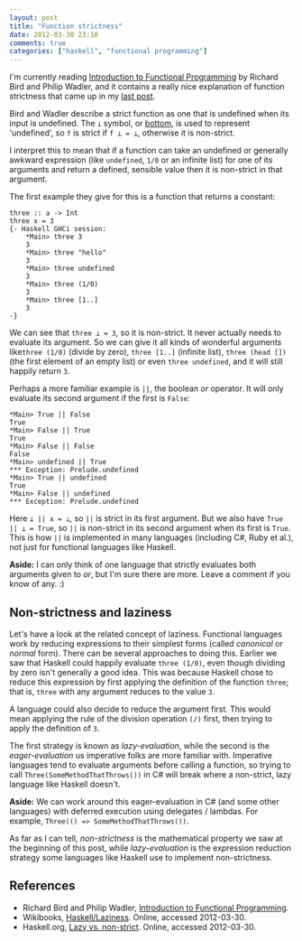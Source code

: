```yaml
---
layout: post
title: "Function strictness"
date: 2012-03-30 23:10
comments: true
categories: ["haskell", "functional programming"]
---
```


I'm currently reading [Introduction to Functional Programming](http://www.amazon.com/Introduction-Functional-Programming-International-Computing/dp/0134841972/) by Richard Bird and Philip Wadler, and it contains a really nice explanation of function strictness that came up in my [last post](/2012/03/folds-pt3-left-fold-right.html). 

Bird and Wadler describe a strict function as one that is undefined when its input is undefined. The `⊥` symbol, or [bottom](http://en.wikipedia.org/wiki/Bottom_type), is used to represent 'undefined', so `f` is strict if `f ⊥ = ⊥`, otherwise it is non-strict.

<!-- more -->

I interpret this to mean that if a function can take an undefined or generally awkward expression (like `undefined`, `1/0` or an infinite list) for one of its arguments and return a defined, sensible value then it is non-strict in that argument.

The first example they give for this is a function that returns a constant:

    three :: a -> Int
    three x = 3
    {- Haskell GHCi session:
        *Main> three 3
        3
        *Main> three "hello"
        3
        *Main> three undefined
        3
        *Main> three (1/0)
        3
        *Main> three [1..]
        3
    -}

We can see that `three ⊥ = 3`, so it is non-strict. It never actually needs to evaluate its argument. So we can give it all kinds of wonderful arguments like`three (1/0)` (divide by zero), `three [1..]` (infinite list), `three (head [])` (the first element of an empty list) or even `three undefined`, and it will still happily return `3`.

Perhaps a more familiar example is `||`, the boolean _or_ operator. It will only evaluate its second argument if the first is `False`:

    *Main> True || False
    True
    *Main> False || True
    True
    *Main> False || False
    False
    *Main> undefined || True
    *** Exception: Prelude.undefined
    *Main> True || undefined
    True
    *Main> False || undefined
    *** Exception: Prelude.undefined

Here `⊥ || x = ⊥`, so `||` is strict in its first argument. But we also have `True || ⊥ = True`, so `||` is non-strict in its second argument when its first is `True`. This is how `||` is implemented in many languages (including C#, Ruby et al.), not just for functional languages like Haskell.

<div class="note"><b>Aside:</b> I can only think of one language that strictly evaluates both arguments given to <i>or</i>, but I'm sure there are more. Leave a comment if you know of any. :)</div>

## Non-strictness and laziness

Let's have a look at the related concept of laziness. Functional languages work by reducing expressions to their simplest forms (called _canonical_ or _normal_ form). There can be several approaches to doing this. Earlier we saw that Haskell could happily evaluate `three (1/0)`, even though dividing by zero isn't generally a good idea. This was because Haskell chose to reduce this expression by first applying the definition of the function `three`; that is, `three` with any argument reduces to the value `3`.

A language could also decide to reduce the argument first. This would mean applying the rule of the division operation `(/)` first, then trying to apply the definition of `3`. 

The first strategy is known as _lazy-evaluation_, while the second is the _eager-evaluation_ us imperative folks are more familiar with. Imperative languages tend to evaluate arguments before calling a function, so trying to call `Three(SomeMethodThatThrows())` in C# will break where a non-strict, lazy language like Haskell doesn't.

<div class="note"><b>Aside:</b> We can work around this eager-evaluation in C# (and some other languages) with deferred execution using delegates / lambdas. For example, <code>Three(() => SomeMethodThatThrows())</code>.</div>

As far as I can tell, _non-strictness_ is the mathematical property we saw at the beginning of this post, while _lazy-evaluation_ is the expression reduction strategy some languages like Haskell use to implement non-strictness. 

## References

* Richard Bird and Philip Wadler, [Introduction to Functional Programming](http://www.amazon.com/Introduction-Functional-Programming-International-Computing/dp/0134841972/).
* Wikibooks, [Haskell/Laziness](http://en.wikibooks.org/wiki/Haskell/Laziness). Online, accessed 2012-03-30.
* Haskell.org, [Lazy vs. non-strict](http://www.haskell.org/haskellwiki/Lazy_vs._non-strict). Online, accessed 2012-03-30.
